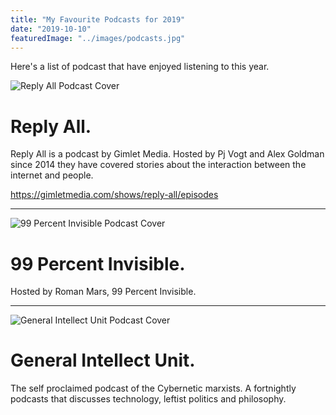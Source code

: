 ```yaml
---
title: "My Favourite Podcasts for 2019"
date: "2019-10-10"
featuredImage: "../images/podcasts.jpg"
---
```


Here's a list of podcast that have enjoyed listening to this year.


![Reply All Podcast Cover](https://res.cloudinary.com/gimlet-media/image/upload/f_auto,q_auto:best,w_300/ymy4k0rjwou4golqinlj "Reply All Podcast")

# Reply All.
Reply All is a podcast by Gimlet Media. Hosted by Pj Vogt and Alex Goldman since 2014 they have covered stories about the interaction between the internet and people.

https://gimletmedia.com/shows/reply-all/episodes

----

![99 Percent Invisible Podcast Cover](http://static1.squarespace.com/static/57f5390f5016e1da21c4bbdf/582a29c215d5dbb8582d3d2d/582a29ceff7c50654845586b/1571322633625/headshot_99pi.png?format=1500w "99 Percent Invisible Podcast")
# 99 Percent Invisible.
Hosted by Roman Mars, 99 Percent Invisible.

----

![General Intellect Unit Podcast Cover](https://pbcdn1.podbean.com/imglogo/ep-logo/pbblog2159830/GIU_math_2.png "General Intellect Unit Podcast")
# General Intellect Unit.
The self proclaimed podcast of the Cybernetic marxists. A fortnightly podcasts that discusses technology, leftist politics and philosophy.
